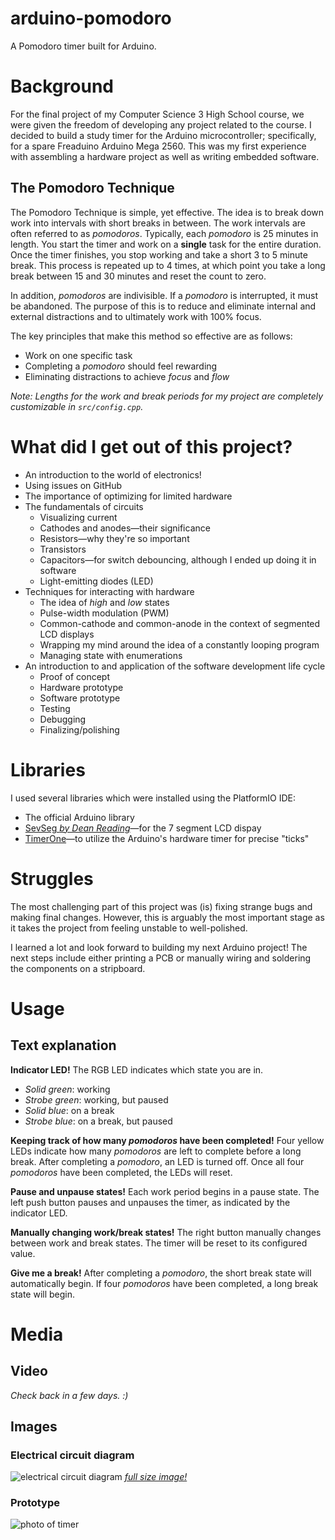 # arduino-pomodoro
A Pomodoro timer built for Arduino.

# Background
For the final project of my Computer Science 3 High School course, we were given the freedom of developing any project related to the course. I decided to build a study timer for the Arduino microcontroller; specifically, for a spare Freaduino Arduino Mega 2560. This was my first experience with assembling a hardware project as well as writing embedded software.

## The Pomodoro Technique
The Pomodoro Technique is simple, yet effective. The idea is to break down work into intervals with short breaks in between. The work intervals are often referred to as *pomodoros*. Typically, each *pomodoro* is 25 minutes in length. You start the timer and work on a **single** task for the entire duration. Once the timer finishes, you stop working and take a short 3 to 5 minute break. This process is repeated up to 4 times, at which point you take a long break between 15 and 30 minutes and reset the count to zero.

In addition, *pomodoros* are indivisible. If a *pomodoro* is interrupted, it must be abandoned. The purpose of this is to reduce and eliminate internal and external distractions and to ultimately work with 100% focus.

The key principles that make this method so effective are as follows:
- Work on one specific task
- Completing a *pomodoro* should feel rewarding
- Eliminating distractions to achieve *focus* and *flow*

*Note: Lengths for the work and break periods for my project are completely customizable in `src/config.cpp`.*

# What did I get out of this project?
- An introduction to the world of electronics!
- Using issues on GitHub
- The importance of optimizing for limited hardware
- The fundamentals of circuits
  - Visualizing current
  - Cathodes and anodes—their significance
  - Resistors—why they're so important
  - Transistors
  - Capacitors—for switch debouncing, although I ended up doing it in software
  - Light-emitting diodes (LED)
- Techniques for interacting with hardware
  - The idea of *high* and *low* states
  - Pulse-width modulation (PWM)
  - Common-cathode and common-anode in the context of segmented LCD displays
  - Wrapping my mind around the idea of a constantly looping program
  - Managing state with enumerations
- An introduction to and application of the software development life cycle
  - Proof of concept
  - Hardware prototype
  - Software prototype
  - Testing
  - Debugging
  - Finalizing/polishing

# Libraries
I used several libraries which were installed using the PlatformIO IDE:
- The official Arduino library
- [SevSeg *by Dean Reading*](http://platformio.org/lib/show/1372/SevSeg)—for the 7 segment LCD dispay
- [TimerOne](http://platformio.org/lib/show/131/TimerOne)—to utilize the Arduino's hardware timer for precise "ticks"

# Struggles
The most challenging part of this project was (is) fixing strange bugs and making final changes. However, this is arguably the most important stage as it takes the project from feeling unstable to well-polished.

I learned a lot and look forward to building my next Arduino project! The next steps include either printing a PCB or manually wiring and soldering the components on a stripboard.

# Usage
## Text explanation
**Indicator LED!**
The RGB LED indicates which state you are in.
- *Solid green*: working
- *Strobe green*: working, but paused
- *Solid blue*: on a break
- *Strobe blue*: on a break, but paused

**Keeping track of how many *pomodoros* have been completed!**
Four yellow LEDs indicate how many *pomodoros* are left to complete before a long break. After completing a *pomodoro*, an LED is turned off. Once all four *pomodoros* have been completed, the LEDs will reset.

**Pause and unpause states!**
Each work period begins in a pause state. The left push button pauses and unpauses the timer, as indicated by the indicator LED.

**Manually changing work/break states!**
The right button manually changes between work and break states. The timer will be reset to its configured value.

**Give me a break!**
After completing a *pomodoro*, the short break state will automatically begin. If four *pomodoros* have been completed, a long break state will begin.

# Media
## Video
*Check back in a few days. :)*

## Images
### Electrical circuit diagram
![electrical circuit diagram](https://i.imgur.com/NIzQO4M.png)
*[full size image!](https://i.imgur.com/NIzQO4M.png)*

### Prototype
![photo of timer](https://i.imgur.com/5Wle0Sk.jpg)
